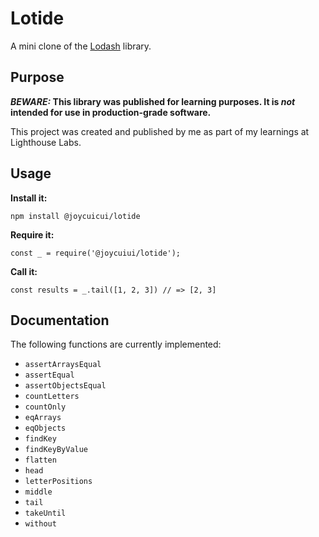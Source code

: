 # Lotide

A mini clone of the [Lodash](https://lodash.com) library.

## Purpose

**_BEWARE:_ This library was published for learning purposes. It is _not_ intended for use in production-grade software.**

This project was created and published by me as part of my learnings at Lighthouse Labs.

## Usage

**Install it:**

`npm install @joycuicui/lotide`

**Require it:**

`const _ = require('@joycuiui/lotide');`

**Call it:**

`const results = _.tail([1, 2, 3]) // => [2, 3]`

## Documentation

The following functions are currently implemented:

- `assertArraysEqual`
- `assertEqual`
- `assertObjectsEqual`
- `countLetters`
- `countOnly`
- `eqArrays`
- `eqObjects`
- `findKey`
- `findKeyByValue`
- `flatten`
- `head`
- `letterPositions`
- `middle`
- `tail`
- `takeUntil`
- `without`
